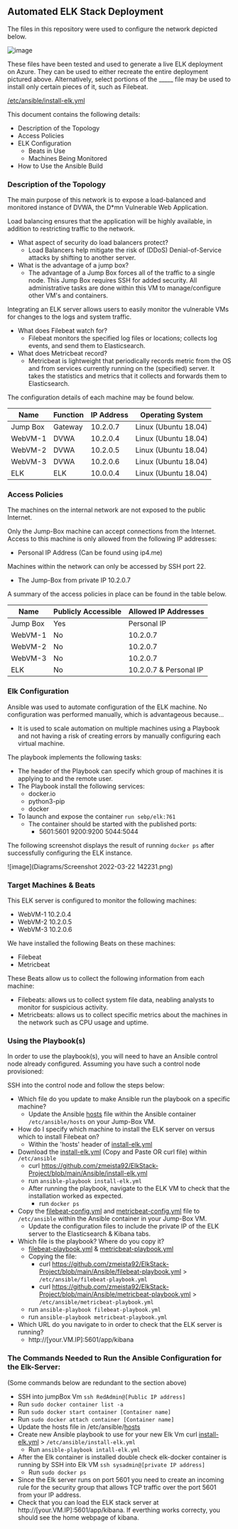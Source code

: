 ## Automated ELK Stack Deployment

The files in this repository were used to configure the network depicted below.

![image](Diagrams/Diagram_RedTeamNetwork_.png)

These files have been tested and used to generate a live ELK deployment on Azure. They can be used to either recreate the entire deployment pictured above. Alternatively, select portions of the _____ file may be used to install only certain pieces of it, such as Filebeat.

 [/etc/ansible/install-elk.yml](Ansible/install-elk.yml)

This document contains the following details:
- Description of the Topology
- Access Policies
- ELK Configuration
  - Beats in Use
  - Machines Being Monitored
- How to Use the Ansible Build


### Description of the Topology

The main purpose of this network is to expose a load-balanced and monitored instance of DVWA, the D*mn Vulnerable Web Application.

Load balancing ensures that the application will be highly available, in addition to restricting traffic to the network.
- What aspect of security do load balancers protect? 
  - Load Balancers help mitigate the risk of (DDoS) Denial-of-Service attacks by shifting to another server.
- What is the advantage of a jump box?
  - The advantage of a Jump Box forces all of the traffic to a single node. This Jump Box requires SSH for added security. All administrative tasks are done within this VM to manage/configure other VM's and containers.

Integrating an ELK server allows users to easily monitor the vulnerable VMs for changes to the logs and system traffic.
- What does Filebeat watch for?
  - Filebeat monitors the specified log files or locations; collects log events, and send them to Elasticsearch.
- What does Metricbeat record?
  - Metricbeat is lightweight that periodically records metric from the OS and from services currently running on the (specified) server. It takes the statistics and metrics that it collects and forwards them to Elasticsearch.

The configuration details of each machine may be found below.

| Name     | Function | IP Address | Operating System |
|----------|----------|------------|------------------|
| Jump Box | Gateway  | 10.2.0.7   | Linux (Ubuntu 18.04) |
| WebVM-1  | DVWA     | 10.2.0.4   | Linux (Ubuntu 18.04) |
| WebVM-2  | DVWA     | 10.2.0.5   | Linux (Ubuntu 18.04) |
| WebVM-3  | DVWA     | 10.2.0.6   | Linux (Ubuntu 18.04) |
| ELK      | ELK      | 10.0.0.4   | Linux (Ubuntu 18.04) |

### Access Policies

The machines on the internal network are not exposed to the public Internet. 

Only the Jump-Box machine can accept connections from the Internet. Access to this machine is only allowed from the following IP addresses:
- Personal IP Address (Can be found using ip4.me)

Machines within the network can only be accessed by SSH port 22.
- The Jump-Box from private IP 10.2.0.7

A summary of the access policies in place can be found in the table below.

| Name     | Publicly Accessible | Allowed IP Addresses |
|----------|---------------------|----------------------|
| Jump Box | Yes                 | Personal IP          |
| WebVM-1  | No                  | 10.2.0.7             |
| WebVM-2  | No                  | 10.2.0.7             |
| WebVM-3  | No                  | 10.2.0.7             |
| ELK      | No                  | 10.2.0.7 & Personal IP|  

### Elk Configuration

Ansible was used to automate configuration of the ELK machine. No configuration was performed manually, which is advantageous because...
- It is used to scale automation on multiple machines using a Playbook and not having a risk of creating errors by manually configuring each virtual machine.

The playbook implements the following tasks:
- The header of the Playbook can specify which group of machines it is applying to and the remote user.
- The Playbook install the following services:
  - docker.io
  - python3-pip
  - docker
- To launch and expose the container `run sebp/elk:761`
  - The container should be started with the published ports:
    - 5601:5601 9200:9200 5044:5044

The following screenshot displays the result of running `docker ps` after successfully configuring the ELK instance.

![image](Diagrams/Screenshot 2022-03-22 142231.png)

### Target Machines & Beats
This ELK server is configured to monitor the following machines:
- WebVM-1 10.2.0.4
- WebVM-2 10.2.0.5
- WebVM-3 10.2.0.6

We have installed the following Beats on these machines:
- Filebeat
- Metricbeat

These Beats allow us to collect the following information from each machine:
- Filebeats: allows us to collect system file data, neabling analysts to monitor for suspicious activity.
- Metricbeats: allows us to collect specific metrics about the machines in the network such as CPU usage and uptime.

### Using the Playbook(s)
In order to use the playbook(s), you will need to have an Ansible control node already configured. Assuming you have such a control node provisioned: 

SSH into the control node and follow the steps below:
- Which file do you update to make Ansible run the playbook on a specific machine?
  - Update the Ansible [hosts](Ansible/hosts) file within the Ansible container `/etc/ansible/hosts` on your Jump-Box VM.
- How do I specify which machine to install the ELK server on versus which to install Filebeat on?
  - Within the 'hosts' header of [install-elk.yml](Ansible/install-elk.yml)
- Download the [install-elk.yml](Ansible/install-elk.yml) (Copy and Paste OR curl file) within `/etc/ansible`
  - curl https://github.com/zmeista92/ElkStack-Project/blob/main/Ansible/install-elk.yml
  - run `ansible-playbook install-elk.yml`
  - After running the playbook, navigate to the ELK VM to check that the installation worked as expected.
    - run `docker ps`
- Copy the [filebeat-config.yml](Ansible/filebeat-config.yml) and [metricbeat-config.yml](Ansible/metricbeat-config.yml) file to `/etc/ansible` within the Ansible container in your Jump-Box VM.
  - Update the configuration files to include the private IP of the ELK server to the Elasticsearch & Kibana tabs.
- Which file is the playbook? Where do you copy it?
  - [filebeat-playbook.yml](Ansible/filebeat-playbook.yml) & [metricbeat-playbook.yml](Ansible/metricbeat-playbook.yml)
  - Copying the file:
    - curl https://github.com/zmeista92/ElkStack-Project/blob/main/Ansible/filebeat-playbook.yml > `/etc/ansible/filebeat-playbook.yml`
    - curl https://github.com/zmeista92/ElkStack-Project/blob/main/Ansible/metricbeat-playbook.yml > `/etc/ansible/metricbeat-playbook.yml`
  - run `ansible-playbook filebeat-playbook.yml`
  - run `ansible-playbook metricbeat-playbook.yml`
- Which URL do you navigate to in order to check that the ELK server is running?
  - http://[your.VM.IP]:5601/app/kibana

### The Commands Needed to Run the Ansible Configuration for the Elk-Server:
(Some commands below are redundant to the section above)
- SSH into jumpBox Vm `ssh RedAdmin@[Public IP address]`
- Run `sudo docker container list -a`
- Run `sudo docker start container [Container name]`
- Run `sudo docker attach container [Container name]`
- Update the hosts file in /etc/ansible/[hosts](Ansible/hosts)
- Create new Ansible playbook to use for your new Elk Vm curl [install-elk.yml](Ansible/install-elk.yml) > `/etc/ansible/install-elk.yml`
  - Run `ansible-playbook intall-elk.yml`
- After the Elk container is installed double check elk-docker container is running by SSH into Elk VM `ssh sysadmin@[private IP address]`
  - Run `sudo docker ps`
- Since the Elk server runs on port 5601 you need to create an incoming rule for the security group that allows TCP traffic over the port 5601 from your IP address.
- Check that you can load the ELK stack server at http://[your.VM.IP]:5601/app/kibana.
If everthing works correcty, you should see the home webpage of kibana.
